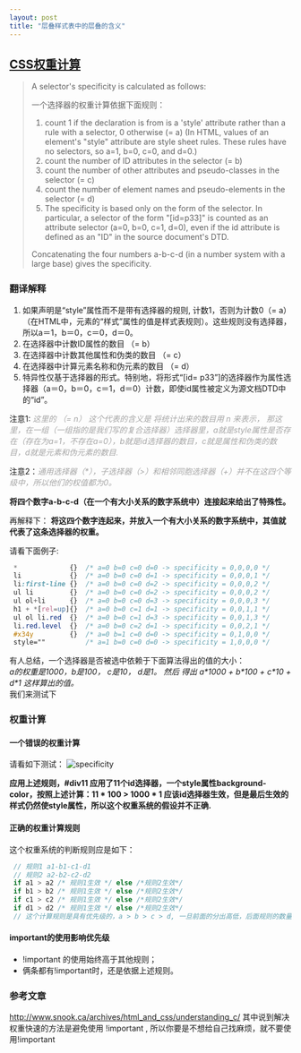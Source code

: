 ```yaml
---
layout: post
title: "层叠样式表中的层叠的含义"
---
```

## [CSS权重计算](https://www.w3.org/TR/CSS2/cascade.html#specificity)


> A selector's specificity is calculated as follows:  
>
>一个选择器的权重计算依据下面规则：
>
> 1. count 1 if the declaration is from is a 'style' attribute rather than a rule with a selector, 0 otherwise (= a) (In HTML, values of an element's "style" attribute are style sheet rules. These rules have no selectors, so a=1, b=0, c=0, and d=0.)
> 2. count the number of ID attributes in the selector (= b)
> 3. count the number of other attributes and pseudo-classes in the selector (= c)
> 4. count the number of element names and pseudo-elements in the selector (= d)
> 5. The specificity is based only on the form of the selector. In particular, a selector of the form "[id=p33]" is counted as an attribute selector (a=0, b=0, c=1, d=0), even if the id attribute is defined as an "ID" in the source document's DTD.
>
> Concatenating the four numbers a-b-c-d (in a number system with a large base) gives the specificity.

### 翻译解释
1. 如果声明是“style”属性而不是带有选择器的规则, 计数1，否则为计数0（= a）（在HTML中，元素的“样式”属性的值是样式表规则）。这些规则没有选择器，所以a＝1，b＝0，c＝0，d＝0。
2. 在选择器中计数ID属性的数目 （= b）
3. 在选择器中计数其他属性和伪类的数目 （= c）
4. 在选择器中计算元素名称和伪元素的数目 （= d）
5. 特异性仅基于选择器的形式。特别地，将形式“[id= p33”]的选择器作为属性选择器（a＝0，b＝0，c＝1，d＝0）计数，即使id属性被定义为源文档DTD中的“id”。

注意1: <span style="color: #a5a5a5; font-size: 14px; font-weight: normal;">*这里的 （= n） 这个代表的含义是 将统计出来的数目用 n 来表示， 那这里，在一组（一组指的是我们写的复合选择器）选择器里，a就是style属性是否存在（存在为a=1，不存在a=0），b就是id选择器的数目，c就是属性和伪类的数目，d就是元素和伪元素的数目.*</span>

注意2：<span style="color: #a5a5a5; font-size: 14px; font-weight: normal;">*通用选择器（\*），子选择器（>）和相邻同胞选择器（+）并不在这四个等级中，所以他们的权值都为0。*</span>

**将四个数字a-b-c-d（在一个有大小关系的数字系统中）连接起来给出了特殊性。**  

再解释下：
**将这四个数字连起来，并放入一个有大小关系的数字系统中，其值就代表了这条选择器的权重。**


请看下面例子:
```css
 *             {}  /* a=0 b=0 c=0 d=0 -> specificity = 0,0,0,0 */
 li            {}  /* a=0 b=0 c=0 d=1 -> specificity = 0,0,0,1 */
 li:first-line {}  /* a=0 b=0 c=0 d=2 -> specificity = 0,0,0,2 */
 ul li         {}  /* a=0 b=0 c=0 d=2 -> specificity = 0,0,0,2 */
 ul ol+li      {}  /* a=0 b=0 c=0 d=3 -> specificity = 0,0,0,3 */
 h1 + *[rel=up]{}  /* a=0 b=0 c=1 d=1 -> specificity = 0,0,1,1 */
 ul ol li.red  {}  /* a=0 b=0 c=1 d=3 -> specificity = 0,0,1,3 */
 li.red.level  {}  /* a=0 b=0 c=2 d=1 -> specificity = 0,0,2,1 */
 #x34y         {}  /* a=0 b=1 c=0 d=0 -> specificity = 0,1,0,0 */
 style=""          /* a=1 b=0 c=0 d=0 -> specificity = 1,0,0,0 */
```
有人总结，一个选择器是否被选中依赖于下面算法得出的值的大小：  
*a的权重是1000，b是100， c是10， d是1。 然后
得出  a\*1000 + b\*100 + c\*10 + d\*1 这样算出的值。*  
我们来测试下

### 权重计算

#### 一个错误的权重计算
请看如下测试：
![specificity](../../../assert/imgs/css-cascade-specificity.jpg)

**应用上述规则，\#div11 应用了11个id选择器，一个style属性background-color，按照上述计算：11 \* 100 > 1000 \* 1 应该id选择器生效，但是最后生效的样式仍然使style属性，所以这个权重系统的假设并不正确.**

#### 正确的权重计算规则
这个权重系统的判断规则应是如下：
```javascript
 // 规则1 a1-b1-c1-d1
 // 规则2 a2-b2-c2-d2
 if a1 > a2 /* 规则1生效 */ else /*规则2生效*/
 if b1 > b2 /* 规则1生效 */ else /*规则2生效*/
 if c1 > c2 /* 规则1生效 */ else /*规则2生效*/
 if d1 > d2 /* 规则1生效 */ else /*规则2生效*/
 // 这个计算规则是具有优先级的，a > b > c > d, 一旦前面的分出高低，后面规则的数量将不影响结果
```
#### important的使用影响优先级
- !important 的使用始终高于其他规则；  
- 俩条都有!important时，还是依据上述规则。  

### 参考文章
http://www.snook.ca/archives/html_and_css/understanding_c/
其中说到解决权重快速的方法是避免使用 !important , 所以你要是不想给自己找麻烦，就不要使用!important